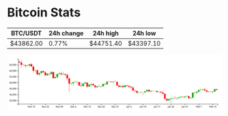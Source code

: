 # Bitcoin Stats

BTC/USDT|24h change|24h high|24h low|
|---|---|---|---|
|$43862.00|0.77%|$44751.40|$43397.10|

<img src="./chart.svg">
